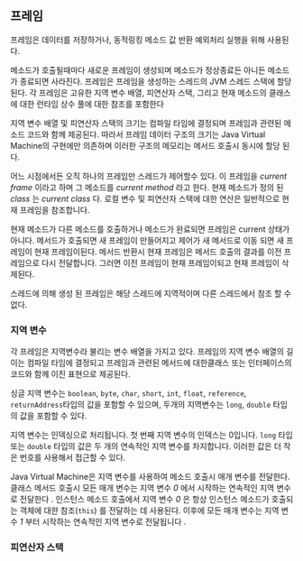 ## 프레임

프레임은 데이터를 저장하거나, 동적링킹 메소드 값 반환 예외처리 실행을 위해 사용된다.

메소드가 호출될때마다 새로운 프레임이 생성되며 메소드가 정상종료든 아니든 메소드가 종료되면 사라진다. 프레임은 프레임을 생성하는 스레드의 JVM 스레드 스택에 할당된다. 각 프레임은 고유한 지역 변수 배열, 피연산자 스택, 그리고 현재 메소드의 클래스에 대한 런타임 상수 풀에 대한 참조를 포함한다

지역 변수 배열 및 피연산자 스택의 크기는 컴파일 타임에 결정되며 프레임과 관련된 메소드 코드와 함께 제공된다. 따라서 프레임 데이터 구조의 크기는 Java Virtual Machine의 구현에만 의존하며 이러한 구조의 메모리는 메서드 호출시 동시에 할당 된다.

어느 시점에서든 오직 하나의 프레임만 스레드가 제어할수 있다. 이 프레임을 *current frame* 이라고 하며 그 메소드를 *current method*  라고 한다. 현재 메소드가 정의 된 *class* 는 *current class* 다. 로컬 변수 및 피연산자 스택에 대한 연산은 일반적으로 현재 프레임을 참조합니다.

현재 메소드가 다른 메소드를 호출하거나 메소드가 완료되면 프레임은 current 상태가 아니다. 메서드가 호출되면 새 프레임이 만들어지고 제어가 새 메서드로 이동 되면 새 프레임이 현재 프레임이된다. 메서드 반환시 현재 프레임은 메서드 호출의 결과를 이전 프레임으로 다시 전달합니다. 그러면 이전 프레임이 현재 프레임이되고 현재 프레임이 삭제된다.

스레드에 의해 생성 된 프레임은 해당 스레드에 지역적이며 다른 스레드에서 참조 할 수 없다.

### 지역 변수

각 프레임은 지역변수라 불리는 변수 배열을 가지고 있다. 프레임의 지역 변수 배열의 길이는 컴파일 타임에 결정되고 프레임과 관련된 메서드에 대한클래스 또는 인터페이스의  코드와 함께 이진 표현으로 제공된다.

싱글 지역 변수는  `boolean`, `byte`, `char`, `short`, `int`, `float`, `reference`, `returnAddress`타입의 값을 포함할 수 있으며, 두개의 지역변수는 `long`, `double`  타입의 값을 포함할 수 있다.

지역 변수는 인덱싱으로 처리됩니다. 첫 번째 지역 변수의 인덱스는 0입니다.  `long` 타입 또는 `double` 타입의 값은 두 개의 연속적인 지역 변수를 차지합니다. 이러한 값은 더 작은 번호를 사용해서 접근할 수 있다.

Java Virtual Machine은 지역 변수를 사용하여 메소드 호출시 매개 변수를 전달한다. 클래스 메서드 호출시 모든 매개 변수는 지역 변수 *0* 에서 시작하는 연속적인 지역 변수로 전달한다 . 인스턴스 메소드 호출에서 지역 변수 *0* 은 항상 인스턴스 메소드가 호출되는 객체에 대한 참조(`this`) 를 전달하는 데 사용된다. 이후에 모든 매개 변수는 지역 변수 *1* 부터 시작하는 연속적인 지역 변수로 전달됩니다 .

### 피연산자 스택

